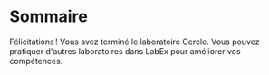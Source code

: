 # Sommaire

Félicitations ! Vous avez terminé le laboratoire Cercle. Vous pouvez pratiquer d'autres laboratoires dans LabEx pour améliorer vos compétences.
